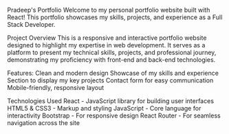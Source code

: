 Pradeep's Portfolio
Welcome to my personal portfolio website built with React! This portfolio showcases my skills, projects, and experience as a Full Stack Developer.

Project Overview
This is a responsive and interactive portfolio website designed to highlight my expertise in web development. It serves as a platform to present my technical skills, projects, and professional journey, demonstrating my proficiency with front-end and back-end technologies.

Features:
Clean and modern design
Showcase of my skills and experience
Section to display my key projects
Contact form for easy communication
Mobile-friendly, responsive layout


Technologies Used
React - JavaScript library for building user interfaces
HTML5 & CSS3 - Markup and styling
JavaScript - Core language for interactivity
Bootstrap - For responsive design
React Router - For seamless navigation across the site